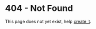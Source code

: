 # 404 - Not Found

This page does not yet exist, help <a id="not_found_link" href="https://github.com/BoidCMS/boidcms.github.io">create it</a>.       

<script type="text/javascript">
var el, page, gh;
gh = "https://github.com/BoidCMS/boidcms.github.io/blob/master/";
el = document.getElementById("not_found_link");
page = window.location.hash.substring(2);
el.href = gh + page;
</script>

